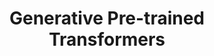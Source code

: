 ---
title: Generative Pre-trained Transformers
tags: [gpt]
sidebar_label: Generative Pre-trained Transformers
sidebar_position: 6
---